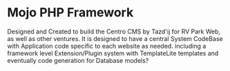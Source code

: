 # Mojo PHP Framework

Designed and Created to build the Centro CMS by Tazd'ij for RV Park Web, as well
as other ventures. It is designed to have a central System CodeBase with Application
code specific to each website as needed. including a framework level Extension/Plugin
system with TemplateLite templates and eventually code generation for Database models?


